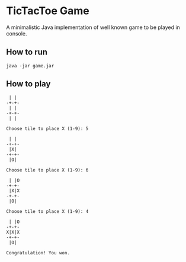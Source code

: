 # TicTacToe Game

A minimalistic Java implementation of well known game to be played in console.

## How to run

```
java -jar game.jar
```

## How to play

```
 | |
-+-+-
 | |
-+-+-
 | |
 
Choose tile to place X (1-9): 5

 | |
-+-+-
 |X|
-+-+-
 |O|
 
Choose tile to place X (1-9): 6

 | |O
-+-+-
 |X|X
-+-+-
 |O|
 
Choose tile to place X (1-9): 4

 | |O
-+-+-
X|X|X
-+-+-
 |O|
 
Congratulation! You won.

```
